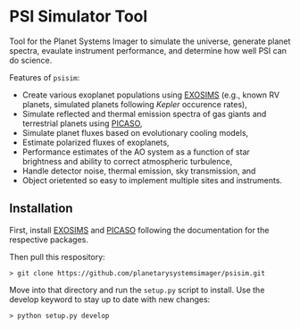 # PSI Simulator Tool

Tool for the Planet Systems Imager to simulate the universe, generate planet spectra, evaulate instrument performance, and determine how well PSI can do science. 

Features of `psisim`:

  * Create various exoplanet populations using [EXOSIMS](https://github.com/dsavransky/EXOSIMS) (e.g., known RV planets, simulated planets following *Kepler* occurence rates),
  * Simulate reflected and thermal emission spectra of gas giants and terrestrial planets using [PICASO](https://github.com/natashabatalha/picaso),
  * Simulate planet fluxes based on evolutionary cooling models,
  * Estimate polarized fluxes of exoplanets,
  * Performance estimates of the AO system as a function of star brightness and ability to correct atmospheric turbulence,
  * Handle detector noise, thermal emission, sky transmission, and
  * Object orietented so easy to implement multiple sites and instruments.


## Installation
First, install [EXOSIMS](https://github.com/dsavransky/EXOSIMS) and [PICASO](https://github.com/natashabatalha/picaso) following the documentation for the respective packages.

Then pull this respository:
```
> git clone https://github.com/planetarysystemsimager/psisim.git
```
Move into that directory and run the `setup.py` script to install. Use the develop keyword to stay up to date with new changes:
```
> python setup.py develop
```
